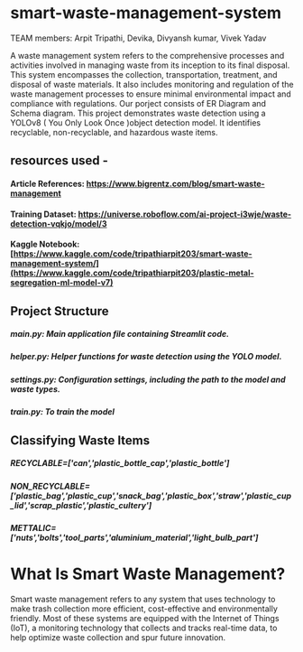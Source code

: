 # smart-waste-management-system
TEAM members:  Arpit Tripathi, Devika, Divyansh kumar, Vivek Yadav

A waste management system refers to the comprehensive processes and activities involved in managing waste from its inception to its final disposal. This system encompasses the collection, transportation, treatment, and disposal of waste materials. It also includes monitoring and regulation of the waste management processes to ensure minimal environmental impact and compliance with regulations. Our porject consists of ER Diagram and Schema diagram.
This project demonstrates waste detection using a YOLOv8 ( You Only Look Once )object detection model. It identifies recyclable, non-recyclable, and hazardous waste items.

## resources used - 
#### Article References: https://www.bigrentz.com/blog/smart-waste-management
#### Training Dataset: https://universe.roboflow.com/ai-project-i3wje/waste-detection-vqkjo/model/3
#### Kaggle Notebook: [https://www.kaggle.com/code/tripathiarpit203/smart-waste-management-system/](https://www.kaggle.com/code/tripathiarpit203/plastic-metal-segregation-ml-model-v7)

## Project Structure
##### main.py: Main application file containing Streamlit code.
##### helper.py: Helper functions for waste detection using the YOLO model.
##### settings.py: Configuration settings, including the path to the model and waste types.
##### train.py: To train the model

## Classifying Waste Items
##### RECYCLABLE=['can','plastic_bottle_cap','plastic_bottle']
##### NON_RECYCLABLE= ['plastic_bag','plastic_cup','snack_bag','plastic_box','straw','plastic_cup_lid','scrap_plastic','plastic_cultery']
##### METTALIC=['nuts','bolts','tool_parts','aluminium_material','light_bulb_part']

# What Is Smart Waste Management?
Smart waste management refers to any system that uses technology to make trash collection more efficient, cost-effective and environmentally friendly. Most of these systems are equipped with the Internet of Things (IoT), a monitoring technology that collects and tracks real-time data, to help optimize waste collection and spur future innovation.


